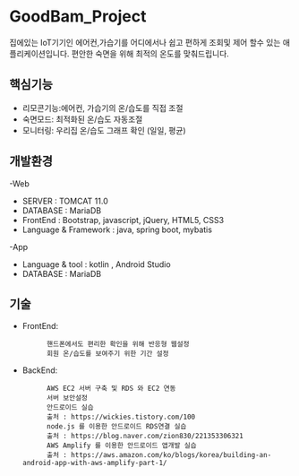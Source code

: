 # GoodBam_Project

집에있는 IoT기기인 에어컨,가습기를 어디에서나 쉽고 편하게 조회및 제어 할수 있는 애플리케이션입니다.
편안한 숙면을 위해 최적의 온도를 맞춰드립니다. 

## 핵심기능
- 리모콘기능:에어컨, 가습기의 온/습도를 직접 조절
- 숙면모드: 최적화된 온/습도 자동조절
- 모니터링: 우리집 온/습도 그래프 확인 (일일, 평균)

## 개발환경
-Web
* SERVER : TOMCAT 11.0
* DATABASE : MariaDB
* FrontEnd : Bootstrap, javascript, jQuery, HTML5, CSS3
* Language & Framework : java, spring boot, mybatis

-App
* Language & tool : kotlin , Android Studio
* DATABASE : MariaDB

## 기술
* FrontEnd: 

            핸드폰에서도 편리한 확인을 위해 반응형 웹설정
            회원 온/습도를 보여주기 위한 기간 설정
            
* BackEnd:  

            AWS EC2 서버 구축 및 RDS 와 EC2 연동
            서버 보안설정
            안드로이드 실습
            출처 : https://wickies.tistory.com/100
            node.js 를 이용한 안드로이드 RDS연결 실습
            출처 : https://blog.naver.com/zion830/221353306321
            AWS Amplify 를 이용한 안드로이드 앱개발 실습 
            출처 : https://aws.amazon.com/ko/blogs/korea/building-an-android-app-with-aws-amplify-part-1/
            
           
            
            
            

